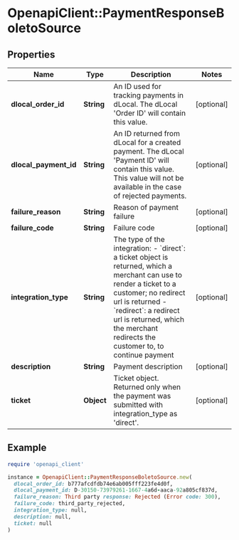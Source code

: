 # OpenapiClient::PaymentResponseBoletoSource

## Properties

| Name | Type | Description | Notes |
| ---- | ---- | ----------- | ----- |
| **dlocal_order_id** | **String** | An ID used for tracking payments in dLocal.  The dLocal &#39;Order ID&#39; will contain this value. | [optional] |
| **dlocal_payment_id** | **String** | An ID returned from dLocal for a created payment.  The dLocal &#39;Payment ID&#39; will contain this value. This value will not be available in the case of rejected payments. | [optional] |
| **failure_reason** | **String** | Reason of payment failure | [optional] |
| **failure_code** | **String** | Failure code | [optional] |
| **integration_type** | **String** | The type of the integration:   - &#x60;direct&#x60;: a ticket object is returned, which a merchant can use to render a ticket to a customer; no redirect url is returned   - &#x60;redirect&#x60;: a redirect url is returned, which the merchant redirects the customer to, to continue payment | [optional] |
| **description** | **String** | Payment description | [optional] |
| **ticket** | **Object** | Ticket object. Returned only when the payment was submitted with integration_type as &#39;direct&#39;. | [optional] |

## Example

```ruby
require 'openapi_client'

instance = OpenapiClient::PaymentResponseBoletoSource.new(
  dlocal_order_id: b777afcdfdb74e6ab005fff223fe4d0f,
  dlocal_payment_id: D-30150-73979261-1667-4a6d-aaca-92a805cf837d,
  failure_reason: Third party response: Rejected (Error code: 300),
  failure_code: third_party_rejected,
  integration_type: null,
  description: null,
  ticket: null
)
```

